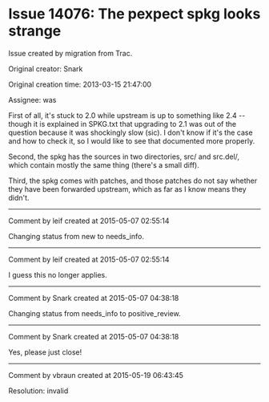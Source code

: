 # Issue 14076: The pexpect spkg looks strange

Issue created by migration from Trac.

Original creator: Snark

Original creation time: 2013-03-15 21:47:00

Assignee: was

First of all, it's stuck to 2.0 while upstream is up to something like 2.4 -- though it is explained in SPKG.txt that upgrading to 2.1 was out of the question because it was shockingly slow (sic). I don't know if it's the case and how to check it, so I would like to see that documented more properly.

Second, the spkg has the sources in two directories, src/ and src.del/, which contain mostly the same thing (there's a small diff).

Third, the spkg comes with patches, and those patches do not say whether they have been forwarded upstream, which as far as I know means they didn't.


---

Comment by leif created at 2015-05-07 02:55:14

Changing status from new to needs_info.


---

Comment by leif created at 2015-05-07 02:55:14

I guess this no longer applies.


---

Comment by Snark created at 2015-05-07 04:38:18

Changing status from needs_info to positive_review.


---

Comment by Snark created at 2015-05-07 04:38:18

Yes, please just close!


---

Comment by vbraun created at 2015-05-19 06:43:45

Resolution: invalid
